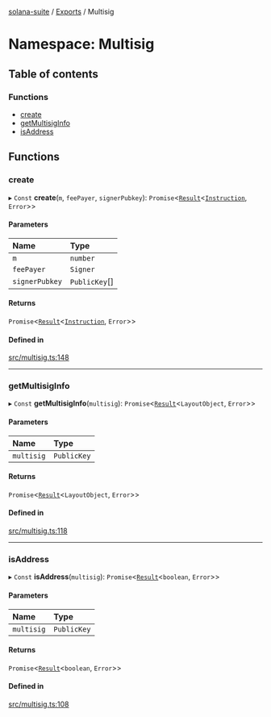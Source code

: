 [solana-suite](../README.md) / [Exports](../modules.md) / Multisig

# Namespace: Multisig

## Table of contents

### Functions

- [create](Multisig.md#create)
- [getMultisigInfo](Multisig.md#getmultisiginfo)
- [isAddress](Multisig.md#isaddress)

## Functions

### create

▸ `Const` **create**(`m`, `feePayer`, `signerPubkey`): `Promise`<[`Result`](../modules.md#result)<[`Instruction`](../classes/Instruction.md), `Error`\>\>

#### Parameters

| Name | Type |
| :------ | :------ |
| `m` | `number` |
| `feePayer` | `Signer` |
| `signerPubkey` | `PublicKey`[] |

#### Returns

`Promise`<[`Result`](../modules.md#result)<[`Instruction`](../classes/Instruction.md), `Error`\>\>

#### Defined in

[src/multisig.ts:148](https://github.com/fukaoi/solana-suite/blob/bbfcf40/src/multisig.ts#L148)

___

### getMultisigInfo

▸ `Const` **getMultisigInfo**(`multisig`): `Promise`<[`Result`](../modules.md#result)<`LayoutObject`, `Error`\>\>

#### Parameters

| Name | Type |
| :------ | :------ |
| `multisig` | `PublicKey` |

#### Returns

`Promise`<[`Result`](../modules.md#result)<`LayoutObject`, `Error`\>\>

#### Defined in

[src/multisig.ts:118](https://github.com/fukaoi/solana-suite/blob/bbfcf40/src/multisig.ts#L118)

___

### isAddress

▸ `Const` **isAddress**(`multisig`): `Promise`<[`Result`](../modules.md#result)<`boolean`, `Error`\>\>

#### Parameters

| Name | Type |
| :------ | :------ |
| `multisig` | `PublicKey` |

#### Returns

`Promise`<[`Result`](../modules.md#result)<`boolean`, `Error`\>\>

#### Defined in

[src/multisig.ts:108](https://github.com/fukaoi/solana-suite/blob/bbfcf40/src/multisig.ts#L108)
